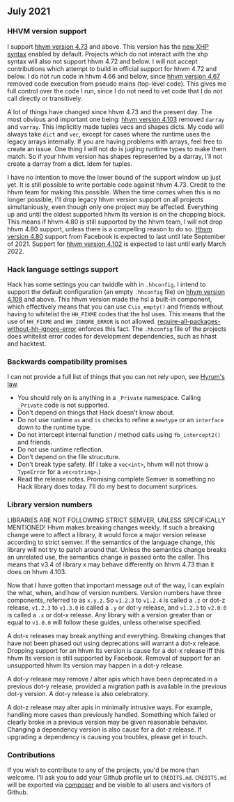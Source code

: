 ## July 2021

### HHVM version support

I support [hhvm version 4.73](https://hhvm.com/blog/2020/09/02/hhvm-4.73.html) and above. This version has the [new XHP syntax](https://hhvm.com/blog/2020/09/02/XHP-namespaces-and-syntax.html) enabled by default. Projects which do not interact with the xhp syntax will also not support hhvm 4.72 and below. I will not accept contributions which attempt to build in official support for hhvm 4.72 and below. I do not run code in hhvm 4.66 and below, since [hhvm version 4.67](https://hhvm.com/blog/2020/07/20/hhvm-4.67.html) removed code execution from pseudo mains (top-level code). This gives me full control over the code I run, since I do not need to vet code that I do not call directly or transitively.

A lot of things have changed since hhvm 4.73 and the present day. The most obvious and important one being: [hhvm version 4.103](https://hhvm.com/blog/2021/03/31/hhvm-4.103.html) removed `darray` and `varray`. This implicitly made tuples vecs and shapes dicts. My code will always take `dict` and `vec`, except for cases where the runtime uses the legacy arrays internally. If you are having problems with arrays, feel free to create an issue. One thing I will not do is jugling runtime types to make them match. So if your hhvm version has shapes represented by a darray, I'll not create a darray from a dict. Idem for tuples.

I have no intention to move the lower bound of the support window up just yet. It is still possible to write portable code against hhvm 4.73. Credit to the hhvm team for making this possible. When the time comes when this is no longer possible, I'll drop legacy hhvm version support on all projects simultaniously, even though only one project may be affected. Everything up and until the oldest supported hhvm lts version is on the chopping block. This means if hhvm 4.80 is still supported by the hhvm team, I will not drop hhvm 4.80 support, unless there is a compelling reason to do so. [Hhvm version 4.80](https://hhvm.com/blog/2020/10/21/hhvm-4.80.html) support from Facebook is expected to last until late September of 2021. Support for [hhvm version 4.102](https://hhvm.com/blog/2021/03/29/extending-hhvm-4.102-support.html) is expected to last until early March 2022.

### Hack language settings support

Hack has some settings you can twiddle with in `.hhconfig`. I intend to support the default configuration (an empty `.hhconfig` file) on [hhvm version 4.108](https://hhvm.com/blog/2021/05/04/hhvm-4.108.html) and above. This hhvm version made the hsl a built-in component, which effectively means that you can use `C\is_empty()` and friends without having to whitelist the `HH_FIXME` codes that the hsl uses. This means that the use of `HH_FIXME` and `HH_IGNORE_ERROR` is not allowed. [require-all-packages-without-hh-ignore-error](https://github.com/hershel-theodore-layton/require-all-packages-without-hh-ignore-error) enforces this fact. The `.hhconfig` file of the projects does whitelist error codes for development dependencies, such as hhast and hacktest.

### Backwards compatibility promises

I can not provide a full list of things that you can not rely upon, see [Hyrum's law](https://www.hyrumslaw.com/).
 - You should rely on is anything in a `_Private` namespace. Calling `_Private` code is not supported.
 - Don't depend on things that Hack doesn't know about.
 - Do not use runtime `as` and `is` checks to refine a `newtype` or an `interface` down to the runtime type.
 - Do not intercept internal function / method calls using `fb_intercept2()` and friends.
 - Do not use runtime reflection.
 - Don't depend on the file strucuture.
 - Don't break type safety. (If I take a `vec<int>`, hhvm will not throw a `TypeError` for a `vec<string>`.)
 - Read the release notes. Promising complete Semver is something no Hack library does today. I'll do my best to document surprices.

### Library version numbers

LIBRARIES ARE NOT FOLLOWING STRICT SEMVER, UNLESS SPECIFICALLY MENTIONED! Hhvm makes breaking changes weekly. If such a breaking change were to affect a library, it would force a major version release according to strict semver. If the semantics of the language change, this library will not try to patch around that. Unless the semantics change breaks an unrelated use, the semantics change is passed onto the caller. This means that v3.4 of library x may behave differently on hhvm 4.73 than it does on hhvm 4.103.

Now that I have gotten that important message out of the way, I can explain the what, when, and how of version numbers. Version numbers have three components, referred to as `x.y.z`. So `v1.2.3` to `v1.2.4` is called a `.z` or dot-z release, `v1.2.3` to `v1.3.0` is called a `.y` or dot-y release, and `v1.2.3` to `v2.0.0` is called a `.x` or dot-x release. Any library with a version greater than or equal to `v1.0.0` will follow these guides, unless otherwise specified.

A dot-x releases may break anything and everything. Breaking changes that have not been phased out using deprecations will warrant a dot-x release. Dropping support for an hhvm lts version is cause for a dot-x release iff this hhvm lts version is still supported by Facebook. Removal of support for an unsupported hhvm lts version may happen in a dot-y release.

A dot-y release may remove / alter apis which have been deprecated in a previous dot-y release, provided a migration path is available in the previous dot-y version. A dot-y release is also celebratory.

A dot-z release may alter apis in minimally intrusive ways. For example, handling more cases than previously handled. Something which failed or clearly broke in a previous version may be given reasonable behavior. Changing a dependency version is also cause for a dot-z release. If upgrading a dependency is causing you troubles, please get in touch.

### Contributions

If you wish to contribute to any of the projects, you'd be more than welcome. I'll ask you to add your Github profile url to `CREDITS.md`. `CREDITS.md` will be exported via [composer](https://getcomposer.org/) and be visible to all users and visitors of Github.
